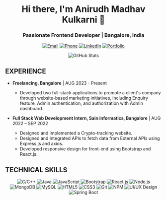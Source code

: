 <h1 align="center">Hi there, I'm Anirudh Madhav Kulkarni 👋</h1>
<h3 align="center">Passionate Frontend Developer | Bangalore, India</h3>

<p align="center">
  <a href="mailto:Anirudh.madhav.kulkarni@gmail.com"><img src="https://img.shields.io/badge/Email-Anirudh.madhav.kulkarni%40gmail.com-blue" alt="Email" /></a>
  <a href="tel:7899416499"><img src="https://img.shields.io/badge/Phone-7899416499-green" alt="Phone" /></a>
  <a href="https://www.linkedin.com/in/anirudhmadhavkulkarni/"><img src="https://img.shields.io/badge/LinkedIn-Connect%20with%20me-blue" alt="LinkedIn" /></a>
  <a href="https://anirudh-kulkarni.netlify.app/"><img src="https://img.shields.io/badge/Portfolio-Check%20out%20my%20work-brightgreen" alt="Portfolio" /></a>
</p>

<p align="center"><img src="https://github-readme-stats.vercel.app/api?username=Anirudhmadhavkulkarni9094&show_icons=true&theme=radical" alt="GitHub Stats" /></p>

## EXPERIENCE
- **Freelancing, Bangalore** | AUG 2023 - Present
    - Developed two full-stack applications to promote a client's company through website-based marketing initiatives, including Enquiry feature, Admin authentication, and authorization with Admin dashboard.

- **Full Stack Web Development Intern, Sain informatics, Bangalore** | AUG 2022 – SEP 2022
    - Designed and implemented a Crypto-tracking website.
    - Designed and Integrated APIs to fetch data from External APIs using Express.js and axios.
    - Developed responsive design for front-end using Bootstrap and React.js.

## TECHNICAL SKILLS
<p align="center">
  <img src="https://img.icons8.com/color/48/000000/c-plus-plus-logo.png" alt="C/C++" />
  <img src="https://img.icons8.com/color/48/000000/java-coffee-cup-logo.png" alt="Java" />
  <img src="https://img.icons8.com/color/48/000000/javascript-logo.png" alt="JavaScript" />
  <img src="https://img.icons8.com/color/48/000000/bootstrap.png" alt="Bootstrap" />
  <img src="https://img.icons8.com/color/48/000000/react-native.png" alt="React.js" />
  <img src="https://img.icons8.com/color/48/000000/nodejs.png" alt="Node.js" />
  <img src="https://img.icons8.com/color/48/000000/mongodb.png" alt="MongoDB" />
  <img src="https://img.icons8.com/color/48/000000/mysql.png" alt="MySQL" />
  <img src="https://img.icons8.com/color/48/000000/html-5.png" alt="HTML5" />
  <img src="https://img.icons8.com/color/48/000000/css3.png" alt="CSS3" />
  <img src="https://img.icons8.com/color/48/000000/git.png" alt="Git" />
  <img src="https://img.icons8.com/color/48/000000/npm.png" alt="NPM" />
  <img src="https://img.icons8.com/color/48/000000/adobe-photoshop.png" alt="UI/UX Design" />
  <img src="https://img.icons8.com/color/48/000000/spring-logo.png" alt="Spring Boot" />
  <img src="https://img.icons8.com/color/48/000000
